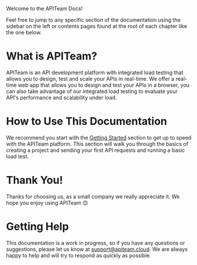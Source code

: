 Welcome to the APITeam Docs!

<DocImage src="collection-editor.png" alt="Collection Editor" adaptive/>

Feel free to jump to any specific section of the documentation using the sidebar on the left or contents pages found at the root of each chapter like the one below.

<DocContents />

# What is APITeam?

APITeam is an API development platform with integrated load testing that allows you to design, test and scale your APIs in real-time. We offer a real-time web app that allows you to design and test your APIs in a browser, you can also take advantage of our integrated load testing to evaluate your API's performance and scalability under load.

# How to Use This Documentation

We recommend you start with the [Getting Started](/docs/getting-started) section to get up to speed with the APITeam platform. This section will walk you through the basics of creating a project and sending your first API requests and running a basic load test.

<!-- From there you can dive into the [API Design](/docs/api-design) section to learn how to design your APIs using the APITeam platform. Finally, you can learn how to [Test and Scale](/docs/test-and-scale) your APIs using the APITeam platform. -->

# Thank You!

Thanks for choosing us, as a small company we really appreciate it. We hope you enjoy using APITeam 😊

# Getting Help

This documentation is a work in progress, so if you have any questions or suggestions, please let us know at [support@apiteam.cloud](mailto:support@apiteam.cloud). We are always happy to help and will try to respond as quickly as possible.
